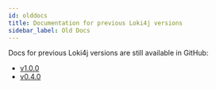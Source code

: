 ```yaml
---
id: olddocs
title: Documentation for previous Loki4j versions
sidebar_label: Old Docs
---
```


Docs for previous Loki4j versions are still available in GitHub:

- [v1.0.0](https://github.com/loki4j/loki-logback-appender/tree/v1.0.0/docs/docus/docs)
- [v0.4.0](https://github.com/loki4j/loki-logback-appender/tree/v0.4.0/docs/docus/docs)
